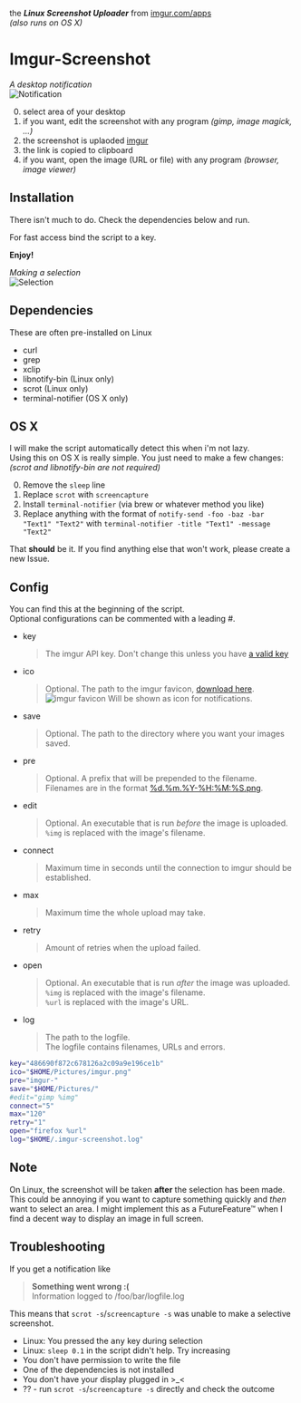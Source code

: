 the _**Linux Screenshot Uploader**_ from [imgur.com/apps](https://imgur.com/apps)<br>
_(also runs on OS X)_
# Imgur-Screenshot
_A desktop notification_<br>
![Notification](http://i.imgur.com/TVQ20qY.png)


0. select area of your desktop
0. if you want, edit the screenshot with any program _(gimp, image magick, ...)_
0. the screenshot is uplaoded [imgur](https://imgur.com)
0. the link is copied to clipboard
0. if you want, open the image (URL or file) with any program _(browser, image viewer)_

Installation
----

There isn't much to do. Check the dependencies below and run.

For fast access bind the script to a key.

**Enjoy!**

_Making a selection_<br>
![Selection](http://i.imgur.com/mZlrX16.png)<br>

Dependencies
----

These are often pre-installed on Linux

* curl
* grep
* xclip
* libnotify-bin (Linux only)
* scrot (Linux only)
* terminal-notifier (OS X only)

OS X
----

I will make the script automatically detect this when i'm not lazy.<br>
Using this on OS X is really simple. You just need to make a few changes:<br>
_(scrot and libnotify-bin are not required)_

0. Remove the `sleep` line
0. Replace `scrot` with `screencapture`
0. Install `terminal-notifier` (via brew or whatever method you like)
0. Replace anything with the format of `notify-send -foo -baz -bar "Text1" "Text2"` with `terminal-notifier -title "Text1" -message "Text2"`

That **should** be it. If you find anything else that won't work, please create a new Issue.

Config
----


You can find this at the beginning of the script.<br>
Optional configurations can be commented with a leading #.

* key

  > The imgur API key. Don't change this unless you have [a valid key](http://api.imgur.com/#register)

* ico

  > Optional. The path to the imgur favicon, [download here](https://imgur.com/favicon.ico).<br>
     ![imgur favicon](https://imgur.com/favicon.ico) Will be shown as icon for notifications.

* save

  > Optional. The path to the directory where you want your images saved.

* pre

  > Optional. A prefix that will be prepended to the filename. Filenames are in the format [%d.%m.%Y-%H:%M:%S.png](http://www.manpages.info/linux/date.1.html).

* edit

  > Optional. An executable that is run *before* the image is uploaded.<br>
  > `%img` is replaced with the image's filename.

* connect

  > Maximum time in seconds until the connection to imgur should be established.

* max

  > Maximum time the whole upload may take.

* retry

  > Amount of retries when the upload failed.

* open

  > Optional. An executable that is run *after* the image was uploaded.<br>
  > `%img` is replaced with the image's filename.<br>
  > `%url` is replaced with the image's URL.

* log

  > The path to the logfile.<br>
  > The logfile contains filenames, URLs and errors.

```bash
key="486690f872c678126a2c09a9e196ce1b"
ico="$HOME/Pictures/imgur.png"
pre="imgur-"
save="$HOME/Pictures/"
#edit="gimp %img"
connect="5"
max="120"
retry="1"
open="firefox %url"
log="$HOME/.imgur-screenshot.log"
```

Note
----

On Linux, the screenshot will be taken **after** the selection has been made. This could be annoying if you want to capture something quickly and _then_ want to select an area. I might implement this as a FutureFeature™ when I find a decent way to display an image in full screen.

Troubleshooting
----

If you get a notification like

> **Something went wrong :(<br>**
> Information logged to /foo/bar/logfile.log

This means that `scrot -s`/`screencapture -s` was unable to make a selective screenshot.

* Linux: You pressed the <kbd>any</kbd> key during selection
* Linux: `sleep 0.1` in the script didn't help. Try increasing
* You don't have permission to write the file
* One of the dependencies is not installed
* You don't have your display plugged in >_<
* ?? - run `scrot -s`/`screencapture -s` directly and check the outcome
